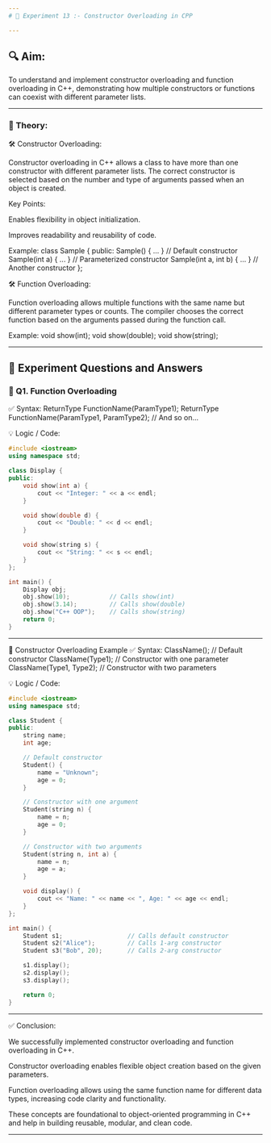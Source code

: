 ```yaml
---
# 🧪 Experiment 13 :- Constructor Overloading in CPP

---
```


## 🔍 Aim:

To understand and implement constructor overloading and function overloading in C++, demonstrating how multiple constructors or functions can coexist with different parameter lists.

---

### 📖 Theory:
🛠️ Constructor Overloading:

Constructor overloading in C++ allows a class to have more than one constructor with different parameter lists. The correct constructor is selected based on the number and type of arguments passed when an object is created.

Key Points:

Enables flexibility in object initialization.

Improves readability and reusability of code.

Example:
class Sample {
public:
    Sample() { ... }               // Default constructor
    Sample(int a) { ... }          // Parameterized constructor
    Sample(int a, int b) { ... }   // Another constructor
};

🛠️ Function Overloading:

Function overloading allows multiple functions with the same name but different parameter types or counts. The compiler chooses the correct function based on the arguments passed during the function call.

Example:
void show(int);
void show(double);
void show(string);

---

## 📝 Experiment Questions and Answers
### 🔹 Q1. Function Overloading
✅ Syntax:
ReturnType FunctionName(ParamType1);
ReturnType FunctionName(ParamType1, ParamType2);
// And so on...

💡 Logic / Code:
```cpp
#include <iostream>
using namespace std;

class Display {
public:
    void show(int a) {
        cout << "Integer: " << a << endl;
    }

    void show(double d) {
        cout << "Double: " << d << endl;
    }

    void show(string s) {
        cout << "String: " << s << endl;
    }
};

int main() {
    Display obj;
    obj.show(10);           // Calls show(int)
    obj.show(3.14);         // Calls show(double)
    obj.show("C++ OOP");    // Calls show(string)
    return 0;
}
```

---

🔹 Constructor Overloading Example
✅ Syntax:
ClassName();                      // Default constructor
ClassName(Type1);                // Constructor with one parameter
ClassName(Type1, Type2);         // Constructor with two parameters

💡 Logic / Code:
```cpp
#include <iostream>
using namespace std;

class Student {
public:
    string name;
    int age;

    // Default constructor
    Student() {
        name = "Unknown";
        age = 0;
    }

    // Constructor with one argument
    Student(string n) {
        name = n;
        age = 0;
    }

    // Constructor with two arguments
    Student(string n, int a) {
        name = n;
        age = a;
    }

    void display() {
        cout << "Name: " << name << ", Age: " << age << endl;
    }
};

int main() {
    Student s1;                  // Calls default constructor
    Student s2("Alice");         // Calls 1-arg constructor
    Student s3("Bob", 20);       // Calls 2-arg constructor

    s1.display();
    s2.display();
    s3.display();

    return 0;
}
```

---

✅ Conclusion:

We successfully implemented constructor overloading and function overloading in C++.

Constructor overloading enables flexible object creation based on the given parameters.

Function overloading allows using the same function name for different data types, increasing code clarity and functionality.

These concepts are foundational to object-oriented programming in C++ and help in building reusable, modular, and clean code.

---

